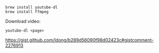 ```
brew install youtube-dl
brew install ffmpeg
```

Download video:

`youtube-dl <page>`

https://gist.github.com/ldong/b289d56090f98d02423c#gistcomment-2276913